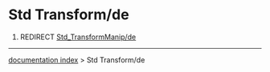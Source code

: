 # Std Transform/de
1.  REDIRECT [Std\_TransformManip/de](Std_TransformManip/de.md)

---
[documentation index](../README.md) > Std Transform/de
